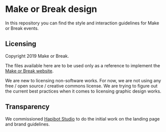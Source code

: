 # Make or Break design

In this repository you can find the style and interaction guidelines for Make
or Break events.


## Licensing

Copyright 2019 Make or Break.

The files available here are to be used only as a reference to implement the
[Make or Break website](https://github.com/makeorbreak-io/mob-web).

We are new to licensing non-software works. For now, we are not using any free
/ open source / creative commons license. We are trying to figure out the
current best practices when it comes to licensing graphic design works.


## Transparency

We commissioned [Hapibot Studio](https://www.hapibot.com/) to do the initial
work on the landing page and brand guidelines.
